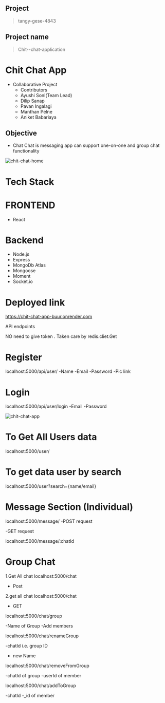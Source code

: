 ## Project
> tangy-gese-4843

## Project name
> Chit--chat-application


# Chit Chat App
- Collaborative Project
   - Contributors
   - Ayushi Soni(Team Lead)
   - Dilip Sanap
   - Pavan Ingalagi
   - Manthan Pelne
   - Aniket Babariaya


## Objective
  -  Chat Chat is messaging app can support one-on-one and group chat functionality
   
   
   
  
   
   ![chit-chat-home](https://user-images.githubusercontent.com/112810259/230892410-2bdbcf80-0f4d-426e-b9cc-5a7a47d63429.png)


# Tech Stack

 # FRONTEND
- React


 # Backend
- Node.js
- Express
- MongoDb Atlas
- Mongoose
- Moment
- Socket.io

# Deployed link
https://chit-chat-app-buur.onrender.com


API endpoints
<!-- To start the server "npm start "-->
NO need to give token . Taken care by redis.cliet.Get

# Register
localhost:5000/api/user/
-Name
-Email
-Password
-Pic link 

# Login
localhost:5000/api/user/login
-Email
-Password

 ![chit-chat-app](https://user-images.githubusercontent.com/112810259/230863588-6a8be60f-62e8-43f9-a187-d94c7faa5180.png)



# To Get All Users data
localhost:5000/user/

# To get data user by search

localhost:5000/user?search={name/email}

# Message Section (Individual)
<!-- Message Route -->

<!-- 1.Sending a Message Route -->
localhost:5000/message/
-POST request


<!-- 2.To get all chat in that room -->
-GET request

localhost:5000/message/:chatId


# Group Chat
<!--Access The Chat  -->

1.Get All chat
localhost:5000/chat
- Post

2.get all chat
localhost:5000/chat
- GET

<!-- 3.Create A group Chat -->
localhost:5000/chat/group
<!-- Need to provide -->
-Name of Group
-Add members

<!-- 4.Rename The Group -->
localhost:5000/chat/renameGroup
<!-- Need to provide -->
-chatId i.e. group ID
- new Name

<!-- 5.remove Member from Group -->
localhost:5000/chat/removeFromGroup
<!-- Need to provide -->
-chatId of group
-userId of member

<!-- 6.add Member from Group -->
localhost:5000/chat/addToGroup
<!-- Need to provide -->
-chatId
-_id of member
